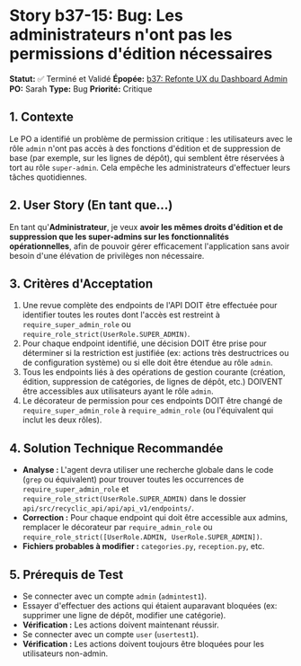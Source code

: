 # Story b37-15: Bug: Les administrateurs n'ont pas les permissions d'édition nécessaires

**Statut:** ✅ Terminé et Validé
**Épopée:** [b37: Refonte UX du Dashboard Admin](./epic-b37-refonte-ux-admin.md)
**PO:** Sarah
**Type:** Bug
**Priorité:** Critique

## 1. Contexte

Le PO a identifié un problème de permission critique : les utilisateurs avec le rôle `admin` n'ont pas accès à des fonctions d'édition et de suppression de base (par exemple, sur les lignes de dépôt), qui semblent être réservées à tort au rôle `super-admin`. Cela empêche les administrateurs d'effectuer leurs tâches quotidiennes.

## 2. User Story (En tant que...)

En tant qu'**Administrateur**, je veux **avoir les mêmes droits d'édition et de suppression que les super-admins sur les fonctionnalités opérationnelles**, afin de pouvoir gérer efficacement l'application sans avoir besoin d'une élévation de privilèges non nécessaire.

## 3. Critères d'Acceptation

1.  Une revue complète des endpoints de l'API DOIT être effectuée pour identifier toutes les routes dont l'accès est restreint à `require_super_admin_role` ou `require_role_strict(UserRole.SUPER_ADMIN)`.
2.  Pour chaque endpoint identifié, une décision DOIT être prise pour déterminer si la restriction est justifiée (ex: actions très destructrices ou de configuration système) ou si elle doit être étendue au rôle `admin`.
3.  Tous les endpoints liés à des opérations de gestion courante (création, édition, suppression de catégories, de lignes de dépôt, etc.) DOIVENT être accessibles aux utilisateurs ayant le rôle `admin`.
4.  Le décorateur de permission pour ces endpoints DOIT être changé de `require_super_admin_role` à `require_admin_role` (ou l'équivalent qui inclut les deux rôles).

## 4. Solution Technique Recommandée

-   **Analyse :** L'agent devra utiliser une recherche globale dans le code (`grep` ou équivalent) pour trouver toutes les occurrences de `require_super_admin_role` et `require_role_strict(UserRole.SUPER_ADMIN)` dans le dossier `api/src/recyclic_api/api/api_v1/endpoints/`.
-   **Correction :** Pour chaque endpoint qui doit être accessible aux admins, remplacer le décorateur par `require_admin_role` ou `require_role_strict([UserRole.ADMIN, UserRole.SUPER_ADMIN])`.
-   **Fichiers probables à modifier :** `categories.py`, `reception.py`, etc.

## 5. Prérequis de Test

- Se connecter avec un compte `admin` (`admintest1`).
- Essayer d'effectuer des actions qui étaient auparavant bloquées (ex: supprimer une ligne de dépôt, modifier une catégorie).
- **Vérification :** Les actions doivent maintenant réussir.
- Se connecter avec un compte `user` (`usertest1`).
- **Vérification :** Les actions doivent toujours être bloquées pour les utilisateurs non-admin.
